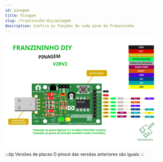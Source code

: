```yaml
---
id: pinagem
title: Pinagem
slug: /franzininho-diy/pinagem
description: Confira os funções de cada pino da Franzininho
---
```




![pinagem Franzininho DIY](pinagem-atualizada-2020.svg)

:::tip Versões de placas
O pinout das versões anteriores são iguais
:::

